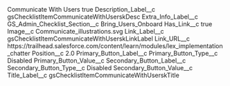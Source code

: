 <?xml version="1.0" encoding="UTF-8"?>
<CustomMetadata xmlns="http://soap.sforce.com/2006/04/metadata" xmlns:xsi="http://www.w3.org/2001/XMLSchema-instance" xmlns:xsd="http://www.w3.org/2001/XMLSchema">
    <label>Communicate With Users</label>
    <protected>true</protected>
    <values>
        <field>Description_Label__c</field>
        <value xsi:type="xsd:string">gsChecklistItemCommunicateWithUserskDesc</value>
    </values>
    <values>
        <field>Extra_Info_Label__c</field>
        <value xsi:nil="true"/>
    </values>
    <values>
        <field>GS_Admin_Checklist_Section__c</field>
        <value xsi:type="xsd:string">Bring_Users_Onboard</value>
    </values>
    <values>
        <field>Has_Link__c</field>
        <value xsi:type="xsd:boolean">true</value>
    </values>
    <values>
        <field>Image__c</field>
        <value xsi:type="xsd:string">Communicate_illustrations.svg</value>
    </values>
    <values>
        <field>Link_Label__c</field>
        <value xsi:type="xsd:string">gsChecklistItemCommunicateWithUserskLinkLabel</value>
    </values>
    <values>
        <field>Link_URL__c</field>
        <value xsi:type="xsd:string">https://trailhead.salesforce.com/content/learn/modules/lex_implementation_chatter</value>
    </values>
    <values>
        <field>Position__c</field>
        <value xsi:type="xsd:double">2.0</value>
    </values>
    <values>
        <field>Primary_Button_Label__c</field>
        <value xsi:nil="true"/>
    </values>
    <values>
        <field>Primary_Button_Type__c</field>
        <value xsi:type="xsd:string">Disabled</value>
    </values>
    <values>
        <field>Primary_Button_Value__c</field>
        <value xsi:nil="true"/>
    </values>
    <values>
        <field>Secondary_Button_Label__c</field>
        <value xsi:nil="true"/>
    </values>
    <values>
        <field>Secondary_Button_Type__c</field>
        <value xsi:type="xsd:string">Disabled</value>
    </values>
    <values>
        <field>Secondary_Button_Value__c</field>
        <value xsi:nil="true"/>
    </values>
    <values>
        <field>Title_Label__c</field>
        <value xsi:type="xsd:string">gsChecklistItemCommunicateWithUserskTitle</value>
    </values>
</CustomMetadata>
